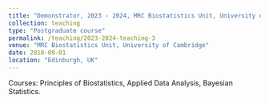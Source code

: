 ```yaml
---
title: "Demonstrator, 2023 - 2024, MRC Biostatistics Unit, University of Cambridge"
collection: teaching
type: "Postgraduate course"
permalink: /teaching/2023-2024-teaching-3
venue: "MRC Biostatistics Unit, University of Cambridge"
date: 2018-09-01
location: "Edinburgh, UK"
---
```


Courses: Principles of Biostatistics, Applied Data Analysis, Bayesian Statistics.